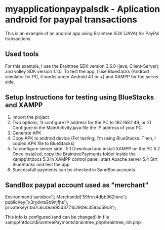 # myapplicationpaypalsdk - Aplication android for paypal transactions

This is an example of an android app using Braintree SDK (JAVA) for PayPal transactions.

## Used tools

For this example, I use the Braintree SDK version 3.6.0 (java, Client-Server), and volley SDK version 1.1.0. 
To test the app, I use Bluestacks (Android simulator for PC, it works under Android 4.1 or +) and XAMPP for the server side. 

## Setup Instructions for testing using BlueStacks and XAMPP

1. Import the project
2. Two options, 1) configure IP address for the PC to 192.168.1.49, or 2) Configure in the MainActivity.java file the IP address of your PC
3. Generate APK
4. Copy APK to android device (For testing, I'm using BlueStacks. Then, I copied APK file to BlueStacks)
5. To configure server side : 
	5.1 Download and install XAMPP on the PC
	5.2 Once installed, copy the BraintreePayments folder inside the xampp\htdocs
	5.3 In XAMPP control panel, start Apache server
	5.4 Strt BlueStacks and test the app
6. Successfull payments can be checked in SandBox accounts
								
## SandBox paypal account used as "merchant"

Environment('sandbox');
MerchantId('59frcs4dbb962mnx');
publicKey('x3rydvts9b9njfhs');
privateKey('b67c6c4ea695d3771b2909c359ad59c8');

This info is configured (and can be changed) in file xampp\htdocs\BraintreePayments\braintree_php\braintree_init.php
